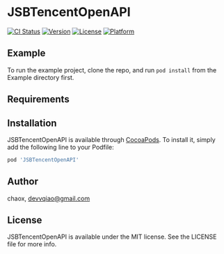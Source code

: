 # JSBTencentOpenAPI

[![CI Status](https://img.shields.io/travis/chaox/JSBTencentOpenAPI.svg?style=flat)](https://travis-ci.org/chaox/JSBTencentOpenAPI)
[![Version](https://img.shields.io/cocoapods/v/JSBTencentOpenAPI.svg?style=flat)](https://cocoapods.org/pods/JSBTencentOpenAPI)
[![License](https://img.shields.io/cocoapods/l/JSBTencentOpenAPI.svg?style=flat)](https://cocoapods.org/pods/JSBTencentOpenAPI)
[![Platform](https://img.shields.io/cocoapods/p/JSBTencentOpenAPI.svg?style=flat)](https://cocoapods.org/pods/JSBTencentOpenAPI)

## Example

To run the example project, clone the repo, and run `pod install` from the Example directory first.

## Requirements

## Installation

JSBTencentOpenAPI is available through [CocoaPods](https://cocoapods.org). To install
it, simply add the following line to your Podfile:

```ruby
pod 'JSBTencentOpenAPI'
```

## Author

chaox, devvqiao@gmail.com

## License

JSBTencentOpenAPI is available under the MIT license. See the LICENSE file for more info.
